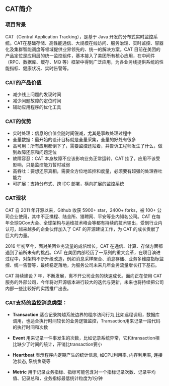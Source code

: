 ## CAT简介

### 项目背景

CAT（Central Application Tracking），是基于 Java 开发的分布式实时监控系统。CAT在基础存储、高性能通信、大规模在线访问、服务治理、实时监控、容器化及集群智能调度等领域提供业界领先的、统一的解决方案。CAT 目前在美团的产品定位是应用层的统一监控组件，基本接入了美团所有核心应用，在中间件（RPC、数据库、缓存、MQ 等）框架中得到广泛应用，为各业务线提供系统的性能指标、健康状况、实时告警等。


### CAT的产品价值

- 减少线上问题的发现时间
- 减少问题故障的定位时间
- 辅助应用程序的优化工具


### CAT的优势

- 实时处理：信息的价值会随时间锐减，尤其是事故处理过程中
- 全量数据：最开始的设计目标就是全量采集，全量的好处有很多
- 高可用：所有应用都倒下了，需要监控还站着，并告诉工程师发生了什么，做到故障还原和问题定位
- 故障容忍：CAT 本身故障不应该影响业务正常运转，CAT 挂了，应用不该受影响，只是监控能力暂时减弱
- 高吞吐：要想还原真相，需要全方位地监控和度量，必须要有超强的处理吞吐能力
- 可扩展：支持分布式、跨 IDC 部署，横向扩展的监控系统


### CAT现状

CAT 自 2011 年开源以来，Github 收获 5900+ star，2400+ forks，被 100+ 公司企业使用，其中不乏携程、陆金所、猎聘网、平安等业内知名公司。CAT 在每年全球QCon大会、全球架构与运维技术峰会等都有持续的技术输出，受到行业内认可，越来越多的企业伙伴加入了 CAT 的开源建设工作，为 CAT 的成长贡献了巨大的力量。

2016 年初至今，面对美团业务流量的成倍增长，CAT 在通信、计算、存储方面都遇到了前所未有的挑战。CAT 在美团内部经历了一系列的重大变革，在项目演进过程中，对架构不断升级改造，例如消息采样聚合、消息存储、业务多维度指标监控、统一告警等，最终稳定落地，为服务公司未来几年业务流量增长打下基石。

CAT 持续建设 7 年，不断发展，离不开公司业务的快速成长。面向正在使用 CAT 服务的外部公司，今年将对开源版本进行较大的迭代与更新，未来也将持续把公司内部一些比较好的实践推广出去。


### CAT支持的监控消息类型：

+  **Transaction**	  适合记录跨越系统边界的程序访问行为,比如远程调用，数据库调用，也适合执行时间较长的业务逻辑监控，Transaction用来记录一段代码的执行时间和次数

+  **Event**	   用来记录一件事发生的次数，比如记录系统异常，它和transaction相比缺少了时间的统计，开销比transaction要小

+  **Heartbeat**	表示程序内定期产生的统计信息, 如CPU利用率, 内存利用率, 连接池状态, 系统负载等

+  **Metric**	  用于记录业务指标、指标可能包含对一个指标记录次数、记录平均值、记录总和，业务指标最低统计粒度为1分钟
